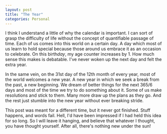 ```yaml
---
layout: post
title: "The Year"
categories: Personal
---
```


I think I understand a little of why the calendar is important. I can sort
of grasp the difficulty of life without the concept of quantifiable passage of
time. Each of us comes into this world on a certain day. A day which most of us
learn to hold special because those around us embrace it as an occasion to
celebrate. On this birth*day*, my age counter increases by 1. How much sense
this makes is debatable. I've never woken up the next day and felt the extra
year.

In the same vein, on the 31st day of the 12th month of every year, most of the
world welcomes a new year. A new year in which we seek a break from the past, a
new beginning. We dream of better things for the next 365/6 days and most of
the time we try to do something about it. Some of us make resolutions and stick
to them. Many more draw up the plans as they go. And the rest just stumble into
the new year without ever breaking stride.

This post was meant for a different time, but it never got finished. Stuff happens, and words fail. Hell, I'd have been impressed if I had held this idea for so long.
So I will leave it hanging, and believe that whatever I thought, you have thought yourself. After all, there's nothing new under the sun!    

